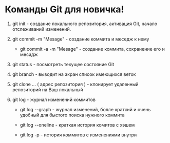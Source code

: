 # Команды Git для новичка!

1. git init - создание локального репозитория, активация Git, начало отслеживаний изменений.

2. git commit -m "Mesage" - создание коммита и меседж к нему
    
    * git commit -a -m "Mesage" - создание коммита, сохранение его и месадж

3. git status - посмотреть текущее состояние Git

4. git branch - выводит на экран список имеющихся веток

5. git clone ... ( адрес репозитория ) - клонирует удаленный репозиторий на Ваш локальный
6. git log - журнал изменений коммитов
    
    * git log --graph - журнал изменений, болле краткий и очень удобный для быстого поиска нужного коммита 

    * git log --oneline - краткая история комитов с хэшем

    * git log -p - история коммитов с изменениями внутри